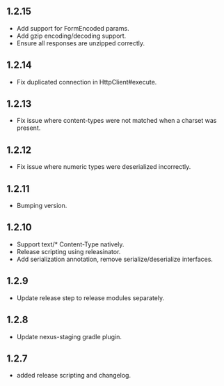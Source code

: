 ## 1.2.15
* Add support for FormEncoded params.
* Add gzip encoding/decoding support.
* Ensure all responses are unzipped correctly.

## 1.2.14
* Fix duplicated connection in HttpClient#execute.

## 1.2.13
* Fix issue where content-types were not matched when a charset was present.

## 1.2.12
* Fix issue where numeric types were deserialized incorrectly.

## 1.2.11
* Bumping version.

## 1.2.10
* Support text/* Content-Type natively.
* Release scripting using releasinator.
* Add serialization annotation, remove serialize/deserialize interfaces.

## 1.2.9
* Update release step to release modules separately.

## 1.2.8
* Update nexus-staging gradle plugin.

## 1.2.7
* added release scripting and changelog.

